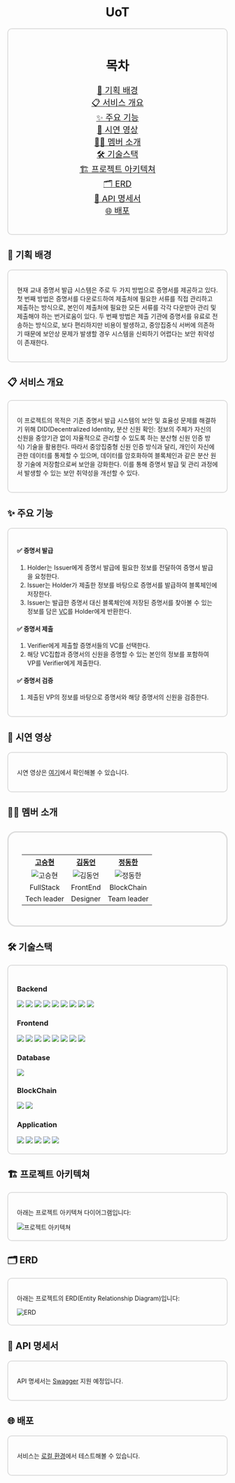 <h1 style="text-align:center;">UoT</h1>

<!-- 목차 -->
<div style="border: 2px solid #ddd; border-radius: 10px; padding: 20px; margin: 20px 0;">
  <h2 style="font-size: 1.8rem; text-align: center;">목차</h2>
  <ul style="list-style: none; text-align: center; padding: 0; font-size: 1.2rem;">
    <li><a href="#기획-배경">🚀 기획 배경</a></li>
    <li><a href="#서비스-개요">📋 서비스 개요</a></li>
    <li><a href="#주요-기능">✨ 주요 기능</a></li>
    <li><a href="#시연-영상">🎥 시연 영상</a></li>
    <li><a href="#멤버-소개">👩‍💻 멤버 소개</a></li>
    <li><a href="#기술스택">🛠️ 기술스택</a></li>
    <li><a href="#프로젝트-아키텍쳐">🏗️ 프로젝트 아키텍쳐</a></li>
    <li><a href="#erd">🗂️ ERD</a></li>
    <li><a href="#테스트 시나리오, 결과">📄 API 명세서</a></li>
    <li><a href="#배포">🌐 배포</a></li>
  </ul>
</div>

<!-- 기획 배경 -->
<h2>🚀 기획 배경</h2>
<div id="기획-배경" style="border: 2px solid #ddd; border-radius: 10px; padding: 20px; margin: 20px 0;">
  <p>현재 교내 증명서 발급 시스템은 주로 두 가지 방법으로 증명서를 제공하고 있다. 첫 번째 방법은 증명서를 다운로드하여 제출처에 필요한 서류를 직접 관리하고 제출하는 방식으로, 본인이 제출처에 필요한 모든 서류를 각각 다운받아 관리 및 제출해야 하는 번거로움이 있다. 두 번째 방법은 제출 기관에 증명서를 유료로 전송하는 방식으로, 보다 편리하지만 비용이 발생하고, 중앙집중식 서버에 의존하기 때문에 보안상 문제가 발생할 경우 시스템을 신뢰하기 어렵다는 보안 취약성이 존재한다.</p>
</div>

<!-- 서비스 개요 -->
<h2>📋 서비스 개요</h2>
<div id="서비스-개요" style="border: 2px solid #ddd; border-radius: 10px; padding: 20px; margin: 20px 0;">
  <p>이 프로젝트의 목적은 기존 증명서 발급 시스템의 보안 및 효율성 문제를 해결하기 위해 DID(Decentralized Identity, 분산 신원 확인: 정보의 주체가 자신의 신원을 중앙기관 없이 자율적으로 관리할 수 있도록 하는 분산형 신원 인증 방식) 기술을 활용한다. 따라서 중앙집중형 신원 인증 방식과 달리, 개인이 자신에 관한 데이터를 통제할 수 있으며, 데이터를 암호화하여 블록체인과 같은 분산 원장 기술에 저장함으로써 보안을 강화한다. 이를 통해 증명서 발급 및 관리 과정에서 발생할 수 있는 보안 취약성을 개선할 수 있다.</p>
</div>

<!-- 주요 기능 -->
<h2>✨ 주요 기능</h2>
<div id="주요-기능" style="border: 2px solid #ddd; border-radius: 10px; padding: 20px; margin: 20px 0;">
  <h4>✅ 증명서 발급</h4>
  <ol>
    <li>Holder는 Issuer에게 증명서 발급에 필요한 정보를 전달하여 증명서 발급을 요청한다.</li>
    <li>Issuer는 Holder가 제출한 정보를 바탕으로 증명서를 발급하여 블록체인에 저장한다.</li>
    <li>Issuer는 발급한 증명서 대신 블록체인에 저장된 증명서를 찾아볼 수 있는 정보를 담은 <ins>VC</ins>를 Holder에게 반환한다.</li>
  </ol>
  <h4>✅ 증명서 제출</h4>
  <ol>
    <li>Verifier에게 제출할 증명서들의 VC를 선택한다.</li>
    <li>해당 VC집합과 증명서의 신원을 증명할 수 있는 본인의 정보를 포함하여 VP를 Verifier에게 제출한다.</li>
  </ol>
  <h4>✅ 증명서 검증</h4>
  <ol>
    <li>제출된 VP의 정보를 바탕으로 증명서와 해당 증명서의 신원을 검증한다.</li>
  </ol>
</div>

<!-- 시연 영상 -->
<h2>🎥 시연 영상</h2>
<div id="시연-영상" style="border: 2px solid #ddd; border-radius: 10px; padding: 20px; margin: 20px 0;">
  <p>시연 영상은 <a href="https://youtu.be/Nw3Nx9_LwFg?si=5BqvKUKKH6xAK96b">여기</a>에서 확인해볼 수 있습니다.</p>
</div>

<!-- 멤버 소개 -->
<h2>👩‍💻 멤버 소개</h2>
<div id="멤버-소개" style="border: 3px solid #ddd; border-radius: 20px; padding: 30px; margin: 30px 0;">
  <table style="width: 100%; border-collapse: collapse; margin-top: 20px; text-align: center;">
    <tr>
      <th>
        <a href="https://github.com/chris0825">고승현</a>
      </th>
      <th>
        <a href="https://github.com/DongunKim1125">김동언</a>
      </th>
      <th>
        <a href="https://github.com/rainyday1367">정동한</a>
      </th>
    </tr>
    <tr>
      <td><img src="https://avatars.githubusercontent.com/u/62418972?v=4" alt="고승현" /></td>
      <td><img src="https://avatars.githubusercontent.com/u/85996392?v=4" alt="김동언" /></td>
      <td><img src="https://avatars.githubusercontent.com/u/98398484?v=4" alt="정동한" /></td>
    </tr>
    <tr>
      <td>FullStack</td>
      <td>FrontEnd</td>
      <td>BlockChain</td>
    </tr>
    <tr>
      <td>Tech leader</td>
      <td>Designer</td>
      <td>Team leader</td>
    </tr>
  </table>
</div>

<!-- 기술스택 -->
<h2>🛠️ 기술스택</h2>
<div id="기술스택" style="border: 2px solid #ddd; border-radius: 10px; padding: 20px; margin: 20px 0;">
  <h3> Backend</h3>
    <img src="https://img.shields.io/badge/Java-23ED8B00?style=for-the-badge&logo=openjdk&logoColor=white"/>
    <img src="https://img.shields.io/badge/gradle-02303A?style=for-the-badge&logo=Gradle&logoColor=white"/>
    <img src="https://img.shields.io/badge/Spring Boot-6DB33F?style=for-the-badge&logo=Spring Boot&logoColor=white"/>
    <img src="https://img.shields.io/badge/Spring Security-6DB33F?style=for-the-badge&logo=Spring Security&logoColor=white"/>
    <img src="https://img.shields.io/badge/Spring Data JPA-5DB33F?style=for-the-badge&logo=Spring Data JPA&logoColor=white"/>
    <img src="https://img.shields.io/badge/JWT-000000?style=for-the-badge&logo=jsonwebtokens&logoColor=white"/>
    <img src="https://img.shields.io/badge/Thymeleaf-005F0F?style=for-the-badge&logo=Thymeleaf&logoColor=white"/>
    <img src="https://img.shields.io/badge/Web3j-F16822?style=for-the-badge&logo=web3j&logoColor=white"/>
    <img src="https://img.shields.io/badge/Swagger-85EA2D?style=for-the-badge&logo=swagger&logoColor=white"/>
  <h3> Frontend</h3>
    <img src="https://img.shields.io/badge/react-61DAFB?style=for-the-badge&logo=react&logoColor=white">
    <img src="https://img.shields.io/badge/typescript-3178C6?style=for-the-badge&logo=typescript&logoColor=white">
    <img src="https://img.shields.io/badge/vite-646CFF?style=for-the-badge&logo=vite&logoColor=white">
    <img src="https://img.shields.io/badge/chakra--ui-319795?style=for-the-badge&logo=chakraui&logoColor=white">
    <img src="https://img.shields.io/badge/emotion-DB7093?style=for-the-badge&logo=emotion&logoColor=white">
    <img src="https://img.shields.io/badge/react--router-CA4245?style=for-the-badge&logo=reactrouter&logoColor=white">
    <img src="https://img.shields.io/badge/eslint-4B32C3?style=for-the-badge&logo=eslint&logoColor=white">
    <img src="https://img.shields.io/badge/prettier-F7B93E?style=for-the-badge&logo=prettier&logoColor=white">
  <h3> Database</h3>
    <img src="https://img.shields.io/badge/H2-1B6AC6?style=for-the-badge&logo=H2&logoColor=white"/>
  <h3> BlockChain</h3>
    <img src="https://img.shields.io/badge/Ethereum-3C3C3D?style=for-the-badge&logo=Ethereum&logoColor=white"/>
    <img src="https://img.shields.io/badge/Solidity-363636?style=for-the-badge&logo=solidity&logoColor=white"/>
  <h3> Application</h3>
    <img src="https://img.shields.io/badge/IntelliJ-000000?style=for-the-badge&logo=intellijidea&logoColor=white"/>
    <img src="https://img.shields.io/badge/VisualStudio-0019F4?style=for-the-badge&logo=visualstudiocode&logoColor=white"/>
    <img src="https://img.shields.io/badge/REMIXIDLE-0076A3?style=for-the-badge&logo=METAMASK&logoColor=white"/>
    <img src="https://img.shields.io/badge/GANACHE-6F4F28?style=for-the-badge&logo=METAMASK&logoColor=white"/>
    <img src="https://img.shields.io/badge/METAMASK-FF7F00?style=for-the-badge&logo=METAMASK&logoColor=white"/>
  </div>

<!-- 프로젝트 아키텍쳐 -->
<h2>🏗️ 프로젝트 아키텍쳐</h2>
<div id="프로젝트-아키텍쳐" style="border: 2px solid #ddd; border-radius: 10px; padding: 20px; margin: 20px 0;">
  <p>아래는 프로젝트 아키텍쳐 다이어그램입니다:</p>
  <img src="https://via.placeholder.com/800x400" alt="프로젝트 아키텍쳐" />
</div>

<!-- ERD -->
<h2>🗂️ ERD</h2>
<div id="erd" style="border: 2px solid #ddd; border-radius: 10px; padding: 20px; margin: 20px 0;">
  <p>아래는 프로젝트의 ERD(Entity Relationship Diagram)입니다:</p>
  <img src="" alt="ERD" />
</div>

<!-- API 명세서 -->
<h2>📄 API 명세서</h2>
<div id="api-명세서" style="border: 2px solid #ddd; border-radius: 10px; padding: 20px; margin: 20px 0;">
  <p>API 명세서는 <ins>Swagger</ins> 지원 예정입니다.</p>
</div>

<!-- 배포 -->
<h2>🌐 배포</h2>
<div id="배포" style="border: 2px solid #ddd; border-radius: 10px; padding: 20px; margin: 20px 0;">
  <p>서비스는 <ins>로컬 환경</ins>에서 테스트해볼 수 있습니다.</p>
</div>
